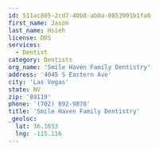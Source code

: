 ```yaml
---
id: 511ac805-2cd7-40b8-ab0a-0853901b1fa6
first_name: Jason
last_name: Hsieh
license: DDS
services:
  - Dentist
category: Dentists
org_name: 'Smile Haven Family Dentistry'
address: '4045 S Eastern Ave'
city: 'Las Vegas'
state: NV
zip: '89119'
phone: '(702) 892-9878'
title: 'Smile Haven Family Dentistry'
_geoloc:
  lat: 36.1653
  lng: -115.116
---
```

